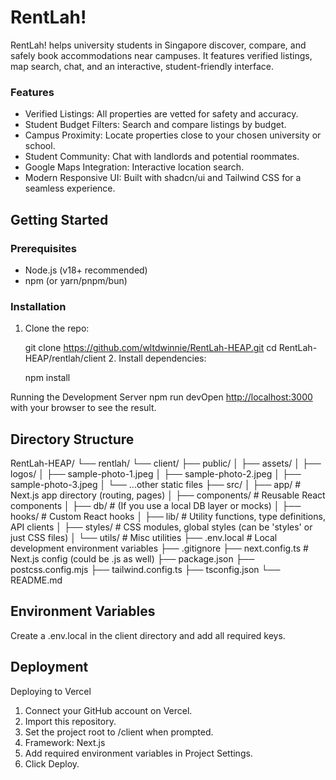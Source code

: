 # RentLah!

RentLah! helps university students in Singapore discover, compare, and safely book accommodations near campuses. It features verified listings, map search, chat, and an interactive, student-friendly interface.

### Features
- Verified Listings: All properties are vetted for safety and accuracy.
- Student Budget Filters: Search and compare listings by budget.
- Campus Proximity: Locate properties close to your chosen university or school.
- Student Community: Chat with landlords and potential roommates.
- Google Maps Integration: Interactive location search.
- Modern Responsive UI: Built with shadcn/ui and Tailwind CSS for a seamless experience.

## Getting Started

### Prerequisites
- Node.js (v18+ recommended)
- npm (or yarn/pnpm/bun)

### Installation
1. Clone the repo:
    
    git clone https://github.com/wltdwinnie/RentLah-HEAP.git
    cd RentLah-HEAP/rentlah/client
    2. Install dependencies:
    
    npm install
    
Running the Development Server
npm run devOpen [http://localhost:3000](http://localhost:3000) with your browser to see the result.

## Directory Structure
RentLah-HEAP/
└── rentlah/
    └── client/
        ├── public/
        │   ├── assets/
        │   ├── logos/
        │   ├── sample-photo-1.jpeg
        │   ├── sample-photo-2.jpeg
        │   ├── sample-photo-3.jpeg
        │   └── ...other static files
        ├── src/
        │   ├── app/             # Next.js app directory (routing, pages)
        │   ├── components/      # Reusable React components
        │   ├── db/              # (If you use a local DB layer or mocks)
        │   ├── hooks/           # Custom React hooks
        │   ├── lib/             # Utility functions, type definitions, API clients
        │   ├── styles/          # CSS modules, global styles (can be 'styles' or just CSS files)
        │   └── utils/           # Misc utilities
        ├── .env.local           # Local development environment variables
        ├── .gitignore
        ├── next.config.ts       # Next.js config (could be .js as well)
        ├── package.json
        ├── postcss.config.mjs
        ├── tailwind.config.ts
        ├── tsconfig.json
        └── README.md
## Environment Variables
Create a .env.local in the client directory and add all required keys.


## Deployment
Deploying to Vercel
1. Connect your GitHub account on Vercel.
2. Import this repository.
3. Set the project root to /client when prompted.
4. Framework: Next.js
5. Add required environment variables in Project Settings.
6. Click Deploy.